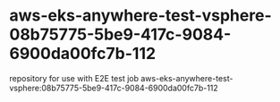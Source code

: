 # aws-eks-anywhere-test-vsphere-08b75775-5be9-417c-9084-6900da00fc7b-112
repository for use with E2E test job aws-eks-anywhere-test-vsphere:08b75775-5be9-417c-9084-6900da00fc7b-112
